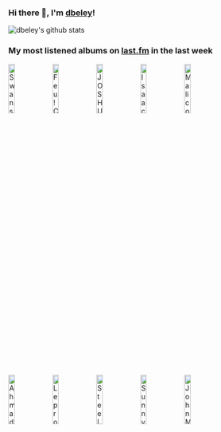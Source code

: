 ### Hi there 👋, I'm [dbeley](https://dbeley.ovh/en)!

![dbeley's github stats](https://github-readme-stats.vercel.app/api?username=dbeley)

### My most listened albums on [last.fm](https://www.last.fm/user/d_beley) in the last week

[<img src='https://lastfm.freetls.fastly.net/i/u/300x300/078bf6acafa060486d32e42a52cd90ee.png' width='16%' height='16%' alt='Swans - Soundtracks For The Blind'>](https://www.last.fm/music/swans/soundtracks%2bfor%2bthe%2bblind)&nbsp;
[<img src='https://lastfm.freetls.fastly.net/i/u/300x300/13d37a2583629bfb34db288d26d0ee4d.jpg' width='16%' height='16%' alt='Feu! Chatterton - Palais dargile'>](https://www.last.fm/music/feu%2521%2bchatterton/palais%2bd%2527argile)&nbsp;
[<img src='https://lastfm.freetls.fastly.net/i/u/300x300/08e7fa5a1fac1cde3b08e8211be30f3a.jpg' width='16%' height='16%' alt='JOSHUA REDMAN, BRAD MEHLDAU, CHRISTIAN McBRIDE, BRIAN BLADE - RoundAgain'>](https://www.last.fm/music/joshua%2bredman%252c%2bbrad%2bmehldau%252c%2bchristian%2bmcbride%252c%2bbrian%2bblade/roundagain)&nbsp;
[<img src='https://lastfm.freetls.fastly.net/i/u/300x300/7399859fb3244b3da20a75b1cc63827e.png' width='16%' height='16%' alt='Isaac Hayes - Shaft'>](https://www.last.fm/music/isaac%2bhayes/shaft)&nbsp;
[<img src='https://lastfm.freetls.fastly.net/i/u/300x300/ead7dc4df10648389405ee97b0319128.jpg' width='16%' height='16%' alt='Malicorne - Almanach'>](https://www.last.fm/music/malicorne/almanach)&nbsp;
<br>
[<img src='https://lastfm.freetls.fastly.net/i/u/300x300/473a27d6ed2e2cdaf9a1997ccf3492d7.png' width='16%' height='16%' alt='Ahmad Jamal Trio - The Awakening'>](https://www.last.fm/music/ahmad%2bjamal%2btrio/the%2bawakening)&nbsp;
[<img src='https://lastfm.freetls.fastly.net/i/u/300x300/48b7bf032f0bae68e2d968f54ed72c04.jpg' width='16%' height='16%' alt='Leprous - Pitfalls'>](https://www.last.fm/music/leprous/pitfalls)&nbsp;
[<img src='https://lastfm.freetls.fastly.net/i/u/300x300/b4d29216f43642a2c2e2dfa3d0e36d63.png' width='16%' height='16%' alt='Steely Dan - Pretzel Logic'>](https://www.last.fm/music/steely%2bdan/pretzel%2blogic)&nbsp;
[<img src='https://lastfm.freetls.fastly.net/i/u/300x300/8f8dcceeb6634154b80e708c77fa88a0.png' width='16%' height='16%' alt='Sunny Day Real Estate - The Rising Tide'>](https://www.last.fm/music/sunny%2bday%2breal%2bestate/the%2brising%2btide)&nbsp;
[<img src='https://lastfm.freetls.fastly.net/i/u/300x300/74aa798aac5e0165062a971ba034bbf1.jpg' width='16%' height='16%' alt='John Martyn - Bless The Weather'>](https://www.last.fm/music/john%2bmartyn/bless%2bthe%2bweather)&nbsp;
<br>
